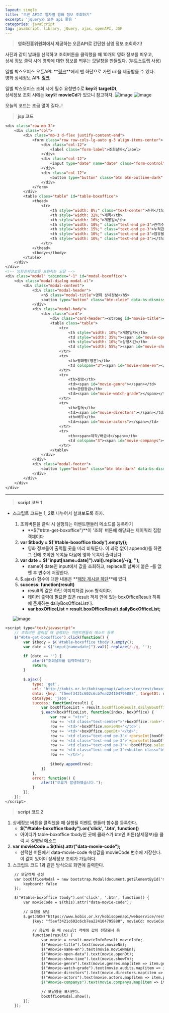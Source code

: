 ```yaml
---
layout: single
title: "오픈 API로 일자별 영화 정보 조회하기"
excerpt: 'jquery와 오픈 api 활용 '
categories: javaScript
tag: javaScript, library, jQuery, ajax, openAPI, JSP
---
```

> **영화진흥위원회에서 제공하는 오픈API로 간단한 상영 정보 조회하기!**

사진과 같이 날짜를 선택하고 조회버튼을 클릭했을 때 10개의 영화 정보를 띄우고, <br> 상세 정보 클릭 시에 영화에 대한 정보를 띄우는 모달창을 만들었다. (부트스트랩 사용)

일별 박스오피스 오픈API: **[링크](https://www.kobis.or.kr/kobisopenapi/homepg/apiservice/searchServiceInfo.do)**에서 맨 하단으로 가면 url을 제공받을 수 있다. <br>
영화 상세정보 API: **[링크](https://www.kobis.or.kr/kobisopenapi/homepg/apiservice/searchServiceInfo.do)**


일별 박스오피스 조회 시에 필수 요청변수로 **key**와 **targetDt**, <br>
상세정보 조회 시에는 **key**와 **movieCd**가 있으니 참고하자.
![image](https://user-images.githubusercontent.com/87356533/147237250-e34f503c-6d7d-44d0-9512-63c3fb196742.png)
![image](https://user-images.githubusercontent.com/87356533/147237297-7b86db97-b744-4a7b-b224-9244d698c782.png)

오늘의 코드는 조금 많이 길다..!

> **jsp 코드**

```jsp
<div class="row mb-3">
    <div class="col">
        <div class="mb-3 d-flex justify-content-end">
            <form class="row row-cols-lg-auto g-3 align-items-center">
                <div class="col-12">
                    <label class="form-label">조회날짜</label>
                </div>
                <div class="col-12">
                    <input type="date" name="date" class="form-control"/>
                </div>
                <div class="col-12">
                    <button type="button" class="btn btn-outline-dark" id="btn-get-boxoffice">조회</button>
                </div>
            </form>
        </div>
        <table class="table" id="table-boxoffice">
            <thead>
                <tr>
                    <th style="width: 8%;" class="text-center">순위</th>
                    <th style="width: 32%;">제목</th>
                    <th style="width: 10%;">개봉일</th>
                    <th style="width: 10%;" class="text-end pe-3">관객수</th>
                    <th style="width: 15%;" class="text-end pe-3">누적관객수</th>
                    <th style="width: 10%;" class="text-end pe-3">점유율</th>
                    <th style="width: 10%;" class="text-end pe-3"></th>
                </tr>
            </thead>
            <tbody></tbody>
        </table>
    </div>
</div>
<!-- 영화상세정보를 표현하는 모달 -->
<div class="modal" tabindex="-1" id="modal-boxoffice">
    <div class="modal-dialog modal-xl">
        <div class="modal-content">
            <div class="modal-header">
                <h5 class="modal-title">영화 상세정보</h5>
                <button type="button" class="btn-close" data-bs-dismiss="modal" aria-label="Close"></button>
            </div>
            <div class="modal-body">
                <div class="card">
                    <div class="card-header"><strong id="movie-title"></strong></div>
                    <table class="table">
                        <tr>
                            <th style="width: 10%;">개봉일자</th>
                            <td style="width: 35%;"><span id="movie-open-data"></span></td>
                            <th style="width: 10%;">상영시간</th>
                            <td style="width: 55%;"><span id="movie-show-time"></span> 분</td>
                        </tr>
                        <tr>
                            <th>영화명(영문)</th>
                            <td colspan="3"><span id="movie-name-en"></span></td>
                        </tr>
                        <tr>
                            <th>쟝르</th>
                            <td><span id="movie-genre"></span></td>
                            <th>관람등급</th>
                            <td><span id="movie-watch-grade"></span></td>
                        </tr>
                        <tr>
                            <th>감독</th>
                            <td><span id="movie-directors"></span></td>
                            <th>배우</th>
                            <td><span id="movie-actors"></span></td>
                        </tr>
                        <tr>
                            <th><span>제작/배급사</span></th>
                            <td colspan="3"><span id="movie-companys"></span></td>
                        </tr>
                    </table>
                </div>
            </div>
            <div class="modal-footer">
                <button type="button" class="btn btn-dark" data-bs-dismiss="modal">확인</button>
            </div>
        </div>
    </div>
</div>
```
---
> **script 코드 1**

- 스크립트 코드는 1, 2로 나누어서 살펴보도록 하자.
    1. 조회버튼을 클릭 시 실행되는 이벤트핸들러 메소드를 등록하기
        - **$("#btn-get-boxoffice")**이 '조회' 버튼에 해당되는 제이쿼리 집합객체이다
    2. **var $tbody = $('#table-boxoffice tbody').empty();**
        - 영화 정보들이 출력될 곳을 미리 비워둔다. 이 과정 없이 append()를 하면 그 전에 조회한 목록들 다음에 영화 목록이 출력된다.
    3. **var date = $("input[name=date]").val().replace(/-/g, '');**
        - name이 date인 input에서 값을 조회하고, replace로 날짜에 붙은 -를 없앤 후 변수에 저장한다.
    4. $.ajax() 함수에 대한 내용은 **[해당 게시글 하단](https://subtitle1.github.io/javascript/jq-ajax/)**에 있다.
    5. **success: function(result)**
        - result의 값은 하단 이미지처럼 json 형식이다. <br> 
        - 데이터 출력에 필요한 값은 result 객체 안에 있는 boxOfficeResult 하위에 존재하는 dailyBoxOfficeList다. <br> 
        - **var boxOfficeList = result.boxOfficeResult.dailyBoxOfficeList;**

    ![image](https://user-images.githubusercontent.com/87356533/147243511-b248a62b-49fb-48ad-80e2-efe92618ef79.png)

```jsp
<script type="text/javascript">
    // 조회버튼 클릭할 때 실행되는 이벤트핸들러 메소드 등록
    $("#btn-get-boxoffice").click(function() {
        var $tbody = $('#table-boxoffice tbody').empty();
        var date = $("input[name=date]").val().replace(/-/g, '');

        if (date == '') {
            alert("조회날짜를 입력하세요");
            return;
        }
        
        $.ajax({
            type: 'get',
            url: 'http://kobis.or.kr/kobisopenapi/webservice/rest/boxoffice/searchDailyBoxOfficeList.json',
            data: {key: "f5eef3421c602c6cb7ea224104795888", targetDt: date},
            dataType: 'json',
            success: function(result) {
                var boxOfficeList = result.boxOfficeResult.dailyBoxOfficeList;
                $.each(boxOfficeList, function(index, boxOffice) {
                    var row = "<tr>";
                    row += '<td class="text-center">'+boxOffice.rank+'</td>';
                    row += '<td>'+boxOffice.movieNm+'</td>';
                    row += '<td>'+boxOffice.openDt+'</td>';
                    row += '<td class="text-end pe-3">'+parseInt(boxOffice.audiCnt).toLocaleString()+' 명</td>';
                    row += '<td class="text-end pe-3">'+parseInt(boxOffice.audiAcc).toLocaleString()+' 명</td>';
                    row += '<td class="text-end pe-3">'+boxOffice.salesShare+'%</td>';
                    row += '<td class="text-end pe-3"><button class="btn btn-outline-dark btn-sm" data-movie-code="'+boxOffice.movieCd+'">상세정보</button></td>';
                    row += '</tr>';
                    
                    $tbody.append(row);
                })
            },
            error: function() {
                alert("오류가 발생하였습니다.");
            }
        });
    });
</script>
```

> **script 코드 2**

1. 상세정보 버튼을 클릭했을 때 실행될 이벤트 핸들러 함수를 등록한다.
    - **$("#table-boxoffice tbody").on('click', '.btn', function()**
    - 아이디가 table-boxoffice tbody인 곳에 클래스가 btn인 버튼(상세정보)을 클릭 시 실행될 메소드
2. **var movieCode = $(this).attr("data-movie-code");**
    - 선택한 버튼에서 data-movie-code 속성값을 movieCode 변수에 저장한다. <br>
    이 값이 있어야 상세정보 조회가 가능하다.
3. 스크립트 코드 1과 같은 방식으로 화면에 출력한다.
```jsp
    // 모달객체 생성
	var boxOfficeModal = new bootstrap.Modal(document.getElementById('modal-boxoffice'), {
		keyboard: false
	});

	$("#table-boxoffice tbody").on('click', '.btn', function() {
		var movieCode = $(this).attr("data-movie-code");
		
		// 요청을 보냄
		$.getJSON("https://www.kobis.or.kr/kobisopenapi/webservice/rest/movie/searchMovieInfo.json", 
			{key: "f5eef3421c602c6cb7ea224104795888", movieCd: movieCode}, 
			
			// 응답이 올 때 result 객체에 값이 전달돼서 옴
			function(result) {
				var movie = result.movieInfoResult.movieInfo;
				$("#movie-title").text(movie.movieNm);
				$("#movie-name-en").text(movie.movieNmEn);
				$("#movie-open-data").text(movie.openDt);
				$("#movie-show-time").text(movie.showTm);
				$("#movie-genre").text(movie.genres.map(item => item.genreNm).join(', '));
				$("#movie-watch-grade").text(movie.audits.map(item => item.watchGradeNm).join(', '));
				$("#movie-directors").text(movie.directors.map(item => item.peopleNm).join(', '));
				$("#movie-actors").text(movie.actors.map(item => item.peopleNm).filter((item, index) => index < 5).join(', '));
				$("#movie-companys").text(movie.companys.map(item => item.companyNm + "("+item.companyPartNm+")").join(', '))
				
				// 모달창을 표시한다.
				boxOfficeModal.show();		
		});
	});
```